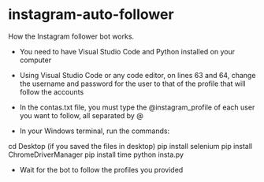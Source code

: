 # instagram-auto-follower

How the Instagram follower bot works.

- You need to have Visual Studio Code and Python installed on your computer
  
- Using Visual Studio Code or any code editor, on lines 63 and 64, change the username and password for the user to that of the profile that will follow the accounts
  
- In the contas.txt file, you must type the @instagram_profile of each user you want to follow, all separated by @

- In your Windows terminal, run the commands:

cd Desktop (if you saved the files in desktop)
pip install selenium
pip install ChromeDriverManager
pip install time
python insta.py

- Wait for the bot to follow the profiles you provided
